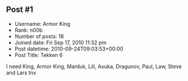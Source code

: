 ## Post #1
- Username: Armor King
- Rank: n00b
- Number of posts: 18
- Joined date: Fri Sep 17, 2010 11:32 pm
- Post datetime: 2010-09-24T09:03:53+00:00
- Post Title: Tekken 6

I need King, Armor King, Marduk, Lili, Asuka, Dragunov, Paul, Law, Steve and Lars  tnx
